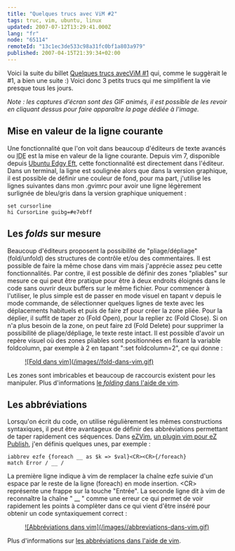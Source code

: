 ```yaml
---
title: "Quelques trucs avec ViM #2"
tags: truc, vim, ubuntu, linux
updated: 2007-07-12T13:29:41.000Z
lang: "fr"
node: "65114"
remoteId: "13c1ec3de533c98a31fc0bf1a803a979"
published: 2007-04-15T21:39:34+02:00
---
```

 
Voici la suite du billet [Quelques trucs avecViM #1](/post/quelques-trucs-avec-vim-1) qui, comme le suggèrait le #1, a bien une suite :) Voici donc 3 petits trucs qui me simplifient la vie presque tous les jours.

 *Note : les captures d'écran sont des GIF animés, il est possible de les revoir en cliquant dessus pour faire apparaître la page dédiée à l'image.*

  
## Mise en valeur de la ligne courante

 
Une fonctionnalité que l'on voit dans beaucoup d'éditeurs de texte avancés ou <abbr title="Integrated Development Environment">IDE</abbr>  est la mise en valeur de la ligne courante. Depuis vim 7, disponible depuis [Ubuntu Edgy Eft](http://doc.ubuntu-fr.org/versions/edgy_eft), cette fonctionnalité est directement dans l'éditeur. Dans un terminal, la ligne est soulignée alors que dans la version graphique, il est possible de définir une couleur de fond, pour ma part, j'utilise les lignes suivantes dans mon .gvimrc pour avoir une ligne légèrement surlignée de bleu/gris dans la version graphique uniquement :

 ``` 
set cursorline
hi CursorLine guibg=#e7ebff
```

   
## Les *folds* sur mesure

 
Beaucoup d'éditeurs proposent la possibilité de &quot;pliage/dépliage&quot; (fold/unfold) des structures de contrôle et/ou des commentaires. Il est possible de faire la même chose dans vim mais j'apprécie assez peu cette fonctionnalités. Par contre, il est possible de définir des zones &quot;pliables&quot; sur mesure ce qui peut être pratique pour être à deux endroits éloignés dans le code sans ouvrir deux buffers sur le même fichier. Pour commencer à l'utiliser, le plus simple est de passer en mode visuel en tapant v depuis le mode commande, de sélectionner quelques lignes de texte avec les déplacements habituels et puis de faire zf pour créer la zone pliée. Pour la déplier, il suffit de taper zo (Fold Open), pour la replier zc (Fold Close). Si on n'a plus besoin de la zone, on peut faire zd (Fold Delete) pour supprimer la possibilité de pliage/dépliage, le texte reste intact. Il est possible d'avoir un repère visuel où des zones pliables sont positionnées en fixant la variable foldcolumn, par exemple à 2 en tapant &quot;:set foldcolumn=2&quot;, ce qui donne :

 


<figure class="object-center"><a href="/images/fold-dans-vim.gif">![Fold dans vim](/images//fold-dans-vim.gif)
</a></figure>




 
Les zones sont imbricables et beaucoup de raccourcis existent pour les manipuler. Plus d'informations [le *folding* dans l'aide de vim](http://vimdoc.sourceforge.net/htmldoc/fold.html).

   
## Les abbréviations

 
Lorsqu'on écrit du code, on utilise régulièrement les mêmes constructions syntaxiques, il peut être avantageux de définir des abbréviations permettant de taper rapidement ces séquences. Dans [eZVim](http://projects.ez.no/ezvim), [un plugin vim pour eZ Publish](/post/ezvim-0-1), j'en définis quelques unes, par exemple :

 ``` 
iabbrev ezfe {foreach __ as $k => $val}<CR><CR>{/foreach}
match Error / __ /
```

 
La première ligne indique à vim de remplacer la chaîne ezfe suivie d'un espace par le reste de la ligne (foreach) en mode insertion. &lt;CR&gt; représente une frappe sur la touche &quot;Entrée&quot;. La seconde ligne dit à vim de reconnaître la chaîne &quot; __ &quot; comme une erreur ce qui permet de voir rapidement les points à complèter dans ce qui vient d'être inséré pour obtenir un code syntaxiquement correct :

 


<figure class="object-center"><a href="/images/abbreviations-dans-vim.gif">![Abbréviations dans vim](/images//abbreviations-dans-vim.gif)
</a></figure>




 
Plus d'informations sur [les abbréviations dans l'aide de vim](http://vimdoc.sourceforge.net/htmldoc/map.html#Abbreviations).

 